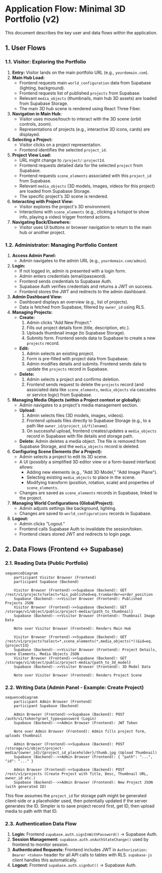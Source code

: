 # Application Flow: Minimal 3D Portfolio (v2)

This document describes the key user and data flows within the application.

## 1. User Flows

### 1.1. Visitor: Exploring the Portfolio

1.  **Entry:** Visitor lands on the main portfolio URL (e.g., `yourdomain.com`).
2.  **Main Hub Load:**
    *   Frontend requests main `world_configuration` data from Supabase (lighting, background).
    *   Frontend requests list of published `projects` from Supabase.
    *   Relevant `media_objects` (thumbnails, main hub 3D assets) are loaded from Supabase Storage.
    *   The main 3D hub scene is rendered using React Three Fiber.
3.  **Navigation in Main Hub:**
    *   Visitor uses mouse/touch to interact with the 3D scene (orbit controls, zoom).
    *   Representations of projects (e.g., interactive 3D icons, cards) are displayed.
4.  **Selecting a Project:**
    *   Visitor clicks on a project representation.
    *   Frontend identifies the selected `project_id`.
5.  **Project View Load:**
    *   URL might change to `/project/:projectId`.
    *   Frontend requests detailed data for the selected `project` from Supabase.
    *   Frontend requests `scene_elements` associated with this `project_id` from Supabase.
    *   Relevant `media_objects` (3D models, images, videos for this project) are loaded from Supabase Storage.
    *   The specific project's 3D scene is rendered.
6.  **Interacting with Project View:**
    *   Visitor explores the project's 3D environment.
    *   Interactions with `scene_elements` (e.g., clicking a hotspot to show info, playing a video) trigger frontend actions.
7.  **Navigating Back/Elsewhere:**
    *   Visitor uses UI buttons or browser navigation to return to the main hub or another project.

### 1.2. Administrator: Managing Portfolio Content

1.  **Access Admin Panel:**
    *   Admin navigates to the admin URL (e.g., `yourdomain.com/admin`).
2.  **Login:**
    *   If not logged in, admin is presented with a login form.
    *   Admin enters credentials (email/password).
    *   Frontend sends credentials to Supabase Auth.
    *   Supabase Auth verifies credentials and returns a JWT on success.
    *   Frontend stores the JWT and redirects to the admin dashboard.
3.  **Admin Dashboard View:**
    *   Dashboard displays an overview (e.g., list of projects).
    *   Data is fetched from Supabase, filtered by `owner_id` using RLS.
4.  **Managing Projects:**
    *   **Create:**
        1.  Admin clicks "Add New Project."
        2.  Fills out project details form (title, description, etc.).
        3.  Uploads thumbnail image (to Supabase Storage).
        4.  Submits form. Frontend sends data to Supabase to create a new `projects` record.
    *   **Edit:**
        1.  Admin selects an existing project.
        2.  Form is pre-filled with project data from Supabase.
        3.  Admin modifies details and submits. Frontend sends data to update the `projects` record in Supabase.
    *   **Delete:**
        1.  Admin selects a project and confirms deletion.
        2.  Frontend sends request to delete the `projects` record (and associated data like `scene_elements`, `media_objects` via cascades or service logic) from Supabase.
5.  **Managing Media Objects (within a Project context or globally):**
    *   Admin navigates to a project's media management section.
    *   **Upload:**
        1.  Admin selects files (3D models, images, videos).
        2.  Frontend uploads files directly to Supabase Storage (e.g., to a path like `owner_id/project_id/filename`).
        3.  On successful upload, frontend creates/updates a `media_objects` record in Supabase with file details and storage path.
    *   **Delete:** Admin deletes a media object. The file is removed from Supabase Storage, and the `media_objects` record is deleted.
6.  **Configuring Scene Elements (for a Project):**
    *   Admin selects a project to edit its 3D scene.
    *   A UI (possibly a simplified 3D editor view or a form-based interface) allows:
        *   Adding new elements (e.g., "Add 3D Model," "Add Image Plane").
        *   Selecting existing `media_objects` to place in the scene.
        *   Modifying transform (position, rotation, scale) and properties of `scene_elements`.
    *   Changes are saved as `scene_elements` records in Supabase, linked to the project.
7.  **Managing World Configurations (Global/Project):**
    *   Admin adjusts settings like background, lighting.
    *   Changes are saved to `world_configurations` records in Supabase.
8.  **Logout:**
    *   Admin clicks "Logout."
    *   Frontend calls Supabase Auth to invalidate the session/token.
    *   Frontend clears stored JWT and redirects to login page.

## 2. Data Flows (Frontend <-> Supabase)

### 2.1. Reading Data (Public Portfolio)

```mermaid
sequenceDiagram
    participant Visitor Browser (Frontend)
    participant Supabase (Backend)

    Visitor Browser (Frontend)->>Supabase (Backend): GET /rest/v1/projects?select=*&is_published=eq.true&order=order_position
    Supabase (Backend)-->>Visitor Browser (Frontend): Published Projects JSON
    Visitor Browser (Frontend)->>Supabase (Backend): GET /storage/v1/object/public/project-media/{path_to_thumbnail}
    Supabase (Backend)-->>Visitor Browser (Frontend): Thumbnail Image Data

    Note over Visitor Browser (Frontend): Renders Main Hub

    Visitor Browser (Frontend)->>Supabase (Backend): GET /rest/v1/projects?select=*,scene_elements(*,media_objects(*))&id=eq.{projectId}
    Supabase (Backend)-->>Visitor Browser (Frontend): Project Details, Scene Elements, Media Objects JSON
    Visitor Browser (Frontend)->>Supabase (Backend): GET /storage/v1/object/public/project-media/{path_to_3d_model}
    Supabase (Backend)-->>Visitor Browser (Frontend): 3D Model Data

    Note over Visitor Browser (Frontend): Renders Project Scene
```

### 2.2. Writing Data (Admin Panel - Example: Create Project)

```mermaid
sequenceDiagram
    participant Admin Browser (Frontend)
    participant Supabase (Backend)

    Admin Browser (Frontend)->>Supabase (Backend): POST /auth/v1/token?grant_type=password (Login)
    Supabase (Backend)-->>Admin Browser (Frontend): JWT Token

    Note over Admin Browser (Frontend): Admin fills project form, uploads thumbnail

    Admin Browser (Frontend)->>Supabase (Backend): POST /storage/v1/object/project-media/{owner_id}/{project_id_placeholder}/thumb.jpg (Upload Thumbnail)
    Supabase (Backend)-->>Admin Browser (Frontend): { "path": "...", "id": "..." }

    Admin Browser (Frontend)->>Supabase (Backend): POST /rest/v1/projects (Create Project with Title, Desc, Thumbnail URL, owner_id etc.)
    Supabase (Backend)-->>Admin Browser (Frontend): New Project JSON (with generated ID)
```
This flow assumes the `project_id` for storage path might be generated client-side or a placeholder used, then potentially updated if the server generates the ID. Simpler is to save project record first, get ID, then upload media to path with that ID.

### 2.3. Authentication Data Flow

1.  **Login:** Frontend `supabase.auth.signInWithPassword()` -> Supabase Auth.
2.  **Session Management:** `supabase.auth.onAuthStateChange()` used by frontend to monitor session.
3.  **Authenticated Requests:** Frontend includes JWT in `Authorization: Bearer <token>` header for all API calls to tables with RLS. `supabase-js` client handles this automatically.
4.  **Logout:** Frontend `supabase.auth.signOut()` -> Supabase Auth. 
